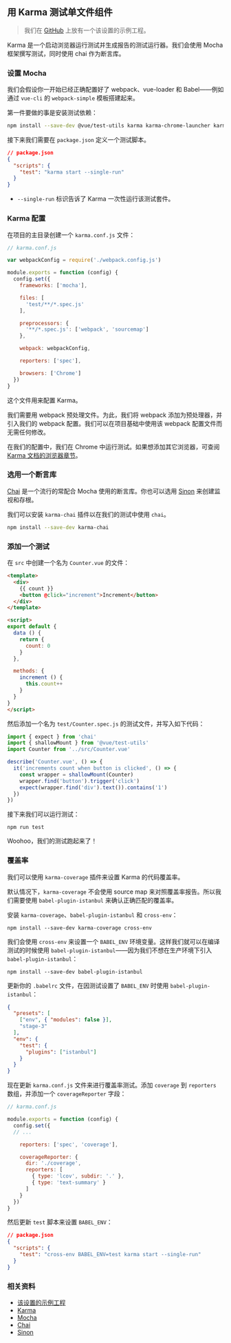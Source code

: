 ## 用 Karma 测试单文件组件

> 我们在 [GitHub](https://github.com/eddyerburgh/vue-test-utils-karma-example) 上放有一个该设置的示例工程。

Karma 是一个启动浏览器运行测试并生成报告的测试运行器。我们会使用 Mocha 框架撰写测试，同时使用 chai 作为断言库。

### 设置 Mocha

我们会假设你一开始已经正确配置好了 webpack、vue-loader 和 Babel——例如通过 `vue-cli` 的 `webpack-simple` 模板搭建起来。

第一件要做的事是安装测试依赖：

``` bash
npm install --save-dev @vue/test-utils karma karma-chrome-launcher karma-mocha karma-sourcemap-loader karma-spec-reporter karma-webpack mocha
```

接下来我们需要在 `package.json` 定义一个测试脚本。

```json
// package.json
{
  "scripts": {
    "test": "karma start --single-run"
  }
}
```

- `--single-run` 标识告诉了 Karma 一次性运行该测试套件。

### Karma 配置

在项目的主目录创建一个 `karma.conf.js` 文件：

```js
// karma.conf.js

var webpackConfig = require('./webpack.config.js')

module.exports = function (config) {
  config.set({
    frameworks: ['mocha'],

    files: [
      'test/**/*.spec.js'
    ],

    preprocessors: {
      '**/*.spec.js': ['webpack', 'sourcemap']
    },

    webpack: webpackConfig,

    reporters: ['spec'],

    browsers: ['Chrome']
  })
}
```

这个文件用来配置 Karma。

我们需要用 webpack 预处理文件。为此，我们将 webpack 添加为预处理器，并引入我们的 webpack 配置。我们可以在项目基础中使用该 webpack 配置文件而无需任何修改。

在我们的配置中，我们在 Chrome 中运行测试。如果想添加其它浏览器，可查阅[Karma 文档的浏览器章节](http://karma-runner.github.io/2.0/config/browsers.html)。

### 选用一个断言库

[Chai](http://chaijs.com/) 是一个流行的常配合 Mocha 使用的断言库。你也可以选用 [Sinon](http://sinonjs.org/) 来创建监视和存根。

我们可以安装 `karma-chai` 插件以在我们的测试中使用 `chai`。

``` bash
npm install --save-dev karma-chai
```

### 添加一个测试

在 `src` 中创建一个名为 `Counter.vue` 的文件：

``` html
<template>
  <div>
    {{ count }}
    <button @click="increment">Increment</button>
  </div>
</template>

<script>
export default {
  data () {
    return {
      count: 0
    }
  },

  methods: {
    increment () {
      this.count++
    }
  }
}
</script>
```

然后添加一个名为 `test/Counter.spec.js` 的测试文件，并写入如下代码：

```js
import { expect } from 'chai'
import { shallowMount } from '@vue/test-utils'
import Counter from '../src/Counter.vue'

describe('Counter.vue', () => {
  it('increments count when button is clicked', () => {
    const wrapper = shallowMount(Counter)
    wrapper.find('button').trigger('click')
    expect(wrapper.find('div').text()).contains('1')
  })
})
```

接下来我们可以运行测试：

```
npm run test
```

Woohoo，我们的测试跑起来了！

### 覆盖率

我们可以使用 `karma-coverage` 插件来设置 Karma 的代码覆盖率。

默认情况下，`karma-coverage` 不会使用 source map 来对照覆盖率报告。所以我们需要使用 `babel-plugin-istanbul` 来确认正确匹配的覆盖率。

安装 `karma-coverage`、`babel-plugin-istanbul` 和 `cross-env`：

```
npm install --save-dev karma-coverage cross-env
```

我们会使用 `cross-env` 来设置一个 `BABEL_ENV` 环境变量。这样我们就可以在编译测试的时候使用 `babel-plugin-istanbul`——因为我们不想在生产环境下引入 `babel-plugin-istanbul`：

```
npm install --save-dev babel-plugin-istanbul
```

更新你的 `.babelrc` 文件，在因测试设置了 `BABEL_ENV` 时使用 `babel-plugin-istanbul`：

```json
{
  "presets": [
    ["env", { "modules": false }],
    "stage-3"
  ],
  "env": {
    "test": {
      "plugins": ["istanbul"]
    }
  }
}
```

现在更新 `karma.conf.js` 文件来进行覆盖率测试。添加 `coverage` 到 `reporters` 数组，并添加一个 `coverageReporter` 字段：

```js
// karma.conf.js

module.exports = function (config) {
  config.set({
  // ...

    reporters: ['spec', 'coverage'],

    coverageReporter: {
      dir: './coverage',
      reporters: [
        { type: 'lcov', subdir: '.' },
        { type: 'text-summary' }
      ]
    }
  })
}
```

然后更新 `test` 脚本来设置 `BABEL_ENV`：

```json
// package.json
{
  "scripts": {
    "test": "cross-env BABEL_ENV=test karma start --single-run"
  }
}
```

### 相关资料

- [该设置的示例工程](https://github.com/eddyerburgh/vue-test-utils-karma-example)
- [Karma](http://karma-runner.github.io/)
- [Mocha](https://mochajs.org/)
- [Chai](http://chaijs.com/)
- [Sinon](http://sinonjs.org/)
